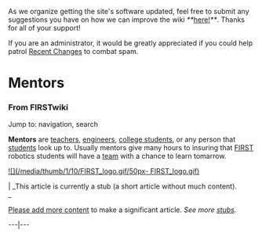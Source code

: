 As we organize getting the site's software updated, feel free to submit any
suggestions you have on how we can improve the wiki
_**_[here!](/index.php/User:Hallry/Suggestions "User:Hallry/Suggestions"
)_**_. Thanks for all of your support!

If you are an administrator, it would be greatly appreciated if you could help
patrol [Recent Changes](/index.php/Special:Recentchanges
"Special:Recentchanges" ) to combat spam.

# Mentors

### From FIRSTwiki

Jump to: navigation, search

**Mentors** are [teachers](/index.php/Teachers "Teachers" ), [engineers](/index.php/Engineers "Engineers" ), [college students](/index.php/College_students "College students" ), or any person that [students](/index.php/Students "Students" ) look up to. Usually mentors give many hours to insuring that [FIRST](/index.php/FIRST "FIRST" ) robotics students will have a [team](/index.php/Team "Team" ) with a chance to learn tomarrow. 

[![](/media/thumb/1/10/FIRST_logo.gif/50px-
FIRST_logo.gif)](/index.php/Image:FIRST_logo.gif "" )

|  _This article is currently a stub (a short article without much content).  
_

[Please add more
content](http://www.firstwiki.net/index.php?title=Mentors&action=edit
"http://www.firstwiki.net/index.php?title=Mentors&action=edit" ) to make a
significant article. _See more [stubs](/index.php/Special:Shortpages
"Special:Shortpages" )._  
  
---|---  
  

